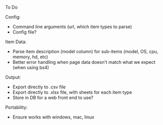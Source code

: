 To Do

Config:
- Command line arguments (url, which item types to parse)
- Config file?

Item Data:
- Parse item description (model column) for sub-items (model, OS, cpu, memory, hd, etc)
- Better error handling when page data doesn't match what we expect (when using bs4)

Output:
- Export directly to .csv file
- Export directly to .xlsx file, with sheets for each item type
- Store in DB for a web front end to use?

Portability:
- Ensure works with windows, mac, linux
